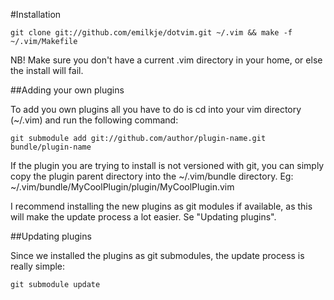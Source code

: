 #Installation

	git clone git://github.com/emilkje/dotvim.git ~/.vim && make -f ~/.vim/Makefile

NB! Make sure you don't have a current .vim directory in your home, or else the install will fail.

##Adding your own plugins

To add you own plugins all you have to do is cd into your vim directory (~/.vim) and run the following command:

	git submodule add git://github.com/author/plugin-name.git bundle/plugin-name

If the plugin you are trying to install is not versioned with git, you can simply copy the plugin parent directory into the ~/.vim/bundle directory. Eg: ~/.vim/bundle/MyCoolPlugin/plugin/MyCoolPlugin.vim

I recommend installing the new plugins as git modules if available, as this will make the update process a lot easier. Se "Updating plugins".

##Updating plugins

Since we installed the plugins as git submodules, the update process is really simple:

	git submodule update
